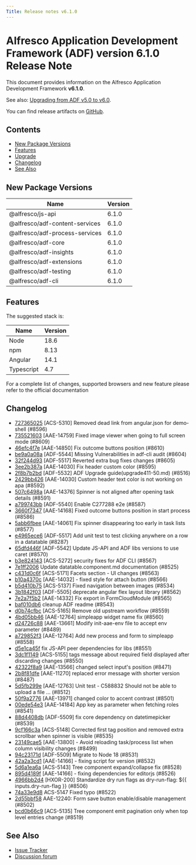 ```yaml
---
Title: Release notes v6.1.0
---
```


# Alfresco Application Development Framework (ADF) version 6.1.0 Release Note

This document provides information on the Alfresco Application Development Framework **v6.1.0**.

See also: [Upgrading from ADF v5.0 to v6.0](../upgrade-guide/upgrade50-60.md).

You can find release artifacts on [GitHub](https://github.com/Alfresco/alfresco-ng2-components/releases/tag/6.1.0).

## Contents

- [New Package Versions](#new-package-versions)
- [Features](#features)
- [Upgrade](#upgrade)
- [Changelog](#changelog)
- [See Also](#see-also)

## New Package Versions

| Name | Version   |
| --- |-----------|
| @alfresco/js-api | 6.1.0     |
| @alfresco/adf-content-services | 6.1.0 |
| @alfresco/adf-process-services | 6.1.0 |
| @alfresco/adf-core | 6.1.0 |
| @alfresco/adf-insights | 6.1.0 |
| @alfresco/adf-extensions | 6.1.0 |
| @alfresco/adf-testing | 6.1.0 |
| @alfresco/adf-cli | 6.1.0 |

## Features

The suggested stack is:

| Name | Version |
| --- | -- |
| Node | 18.6 |
| npm | 8.13 |
| Angular | 14.1 |
| Typescript | 4.7 |

For a complete list of changes, supported browsers and new feature please refer to the official documentation

## Changelog

- [727365025](git@github.com:Alfresco/alfresco-ng2-components/commit/727365025) [ACS-5310] Removed dead link from angular.json for demo-shell (#8596)
- [735521603](git@github.com:Alfresco/alfresco-ng2-components/commit/735521603) [AAE-14759] Fixed image viewer when going to full screen mode (#8609)
- [46efc4f7e](git@github.com:Alfresco/alfresco-ng2-components/commit/46efc4f7e) [AAE-14850] Fix outcome buttons position (#8610)
- [be9a0a08a](git@github.com:Alfresco/alfresco-ng2-components/commit/be9a0a08a) [ADF-5544] Missing Vulnerabilities in adf-cli audit (#8604)
- [32f244d93](git@github.com:Alfresco/alfresco-ng2-components/commit/32f244d93) [ADF-5517] Reverted extra bug fixes changes (#8605)
- [3ee2b387a](git@github.com:Alfresco/alfresco-ng2-components/commit/3ee2b387a) [AAE-14030] Fix header custom color (#8595)
- [2f8b7b2bd](git@github.com:Alfresco/alfresco-ng2-components/commit/2f8b7b2bd) [ADF-5532] ADF Upgrade guide(upgrade411-50.md) (#8516)
- [2429bb426](git@github.com:Alfresco/alfresco-ng2-components/commit/2429bb426) [AAE-14030] Custom header text color is not working on apa (#8592)
- [507c6498a](git@github.com:Alfresco/alfresco-ng2-components/commit/507c6498a) [AAE-14376] Spinner is not aligned after opening task details (#8591)
- [a799743bb](git@github.com:Alfresco/alfresco-ng2-components/commit/a799743bb) [ADF-5540] Enable C277288 e2e (#8587)
- [3660f7347](git@github.com:Alfresco/alfresco-ng2-components/commit/3660f7347) [AAE-14168] Fixed outcome buttons position in start process (#8586)
- [5abb6fbee](git@github.com:Alfresco/alfresco-ng2-components/commit/5abb6fbee) [AAE-14061] Fix spinner disappearing too early in task lists (#8577)
- [e4965ece6](git@github.com:Alfresco/alfresco-ng2-components/commit/e4965ece6) [ADF-5517] Add unit test to test clicking anywhere on a row in a datatable (#8287)
- [65dfd446f](git@github.com:Alfresco/alfresco-ng2-components/commit/65dfd446f) [ADF-5542] Update JS-API and ADF libs versions to use caret (#8570)
- [b3e824143](git@github.com:Alfresco/alfresco-ng2-components/commit/b3e824143) [ACS-5272] security fixes for ADF CLI (#8567)
- [7e1ff2006](git@github.com:Alfresco/alfresco-ng2-components/commit/7e1ff2006) Update datatable.component.md documentation (#8525)
- [c431d0c6f](git@github.com:Alfresco/alfresco-ng2-components/commit/c431d0c6f) [ACS-5171] Facets section - UI changes (#8563)
- [b10a4370c](git@github.com:Alfresco/alfresco-ng2-components/commit/b10a4370c) [AAE-14032] - fixed style for attach button (#8566)
- [b5d410b75](git@github.com:Alfresco/alfresco-ng2-components/commit/b5d410b75) [ACS-5137] Fixed navigation between images (#8534)
- [3b1842f03](git@github.com:Alfresco/alfresco-ng2-components/commit/3b1842f03) [ADF-5505] deprecate angular flex layout library (#8562)
- [7e2a7f5b2](git@github.com:Alfresco/alfresco-ng2-components/commit/7e2a7f5b2) [AAE-14332] Fix export in FormCloudModule (#8565)
- [baf010db6](git@github.com:Alfresco/alfresco-ng2-components/commit/baf010db6) cleanup ADF readme (#8543)
- [d0b74cfbc](git@github.com:Alfresco/alfresco-ng2-components/commit/d0b74cfbc) [ACS-5165] Remove old upstream workflow (#8559)
- [4bd05bb46](git@github.com:Alfresco/alfresco-ng2-components/commit/4bd05bb46) [AAE-12764] simpleapp widget name fix (#8560)
- [d24726c88](git@github.com:Alfresco/alfresco-ng2-components/commit/d24726c88) [AAE-13661] Modify init-aae-env file to accept env parameter (#8489)
- [a729852f3](git@github.com:Alfresco/alfresco-ng2-components/commit/a729852f3) [AAE-12764] Add new process and form to simpleapp (#8558)
- [d5e1ca45f](git@github.com:Alfresco/alfresco-ng2-components/commit/d5e1ca45f) fix JS-API peer dependencies for libs (#8551)
- [3dc1f1149](git@github.com:Alfresco/alfresco-ng2-components/commit/3dc1f1149) [ACS-5155] tags message about required field displayed after discarding changes (#8550)
- [42322f8a9](git@github.com:Alfresco/alfresco-ng2-components/commit/42322f8a9) [AAE-13566] changed select input&#39;s position (#8471)
- [2b8f81dfe](git@github.com:Alfresco/alfresco-ng2-components/commit/2b8f81dfe) [AAE-11270] replaced error message with shorter version (#8487)
- [5d5fb299e](git@github.com:Alfresco/alfresco-ng2-components/commit/5d5fb299e) [AAE-12763] Unit test - C588832 Should not be able to upload a file … (#8512)
- [50f9a2776](git@github.com:Alfresco/alfresco-ng2-components/commit/50f9a2776) [AAE-13971] changed color to accent contrast (#8501)
- [00ede54e3](git@github.com:Alfresco/alfresco-ng2-components/commit/00ede54e3) [AAE-14184] App key as parameter when fetching roles (#8541)
- [88d4408db](git@github.com:Alfresco/alfresco-ng2-components/commit/88d4408db) [ADF-5509] fix core dependency on datetimepicker (#8539)
- [9cf166c3a](git@github.com:Alfresco/alfresco-ng2-components/commit/9cf166c3a) [ACS-5148] Corrected first tag position and removed extra scrollbar when spinner is visible (#8535)
- [23149cae5](git@github.com:Alfresco/alfresco-ng2-components/commit/23149cae5) [AAE-13800] - Avoid reloading task/process list when column visibility changes (#8499)
- [94c23171d](git@github.com:Alfresco/alfresco-ng2-components/commit/94c23171d) [ADF-5509] Migrate to Node 18 (#8531)
- [42a2a3cd1](git@github.com:Alfresco/alfresco-ng2-components/commit/42a2a3cd1) [AAE-14166] - fixing script for version (#8532)
- [5d6a1ea6a](git@github.com:Alfresco/alfresco-ng2-components/commit/5d6a1ea6a) [ACS-5143] Tree component expand/collapse fix (#8528)
- [895d4189f](git@github.com:Alfresco/alfresco-ng2-components/commit/895d4189f) [AAE-14166] - fixing dependencies for editorjs (#8526)
- [4966bb2d4](git@github.com:Alfresco/alfresco-ng2-components/commit/4966bb2d4) [HXOR-200] Standardize dry run flags as dry-run-flag: ${{ inputs.dry-run-flag }} (#8506)
- [74a33e9d8](git@github.com:Alfresco/alfresco-ng2-components/commit/74a33e9d8) ACS-5147 Fixed typo (#8522)
- [2d55bbf58](git@github.com:Alfresco/alfresco-ng2-components/commit/2d55bbf58) AAE-12240: Form save button enable/disable management (#8502)
- [bcd0b66c9](git@github.com:Alfresco/alfresco-ng2-components/commit/bcd0b66c9) [ACS-5135] Tree component emit pagination only when top level entries change (#8519)

## See Also

- [Issue Tracker](https://github.com/Alfresco/alfresco-ng2-components/issues/new)
- [Discussion forum](http://gitter.im/Alfresco/alfresco-ng2-components)
